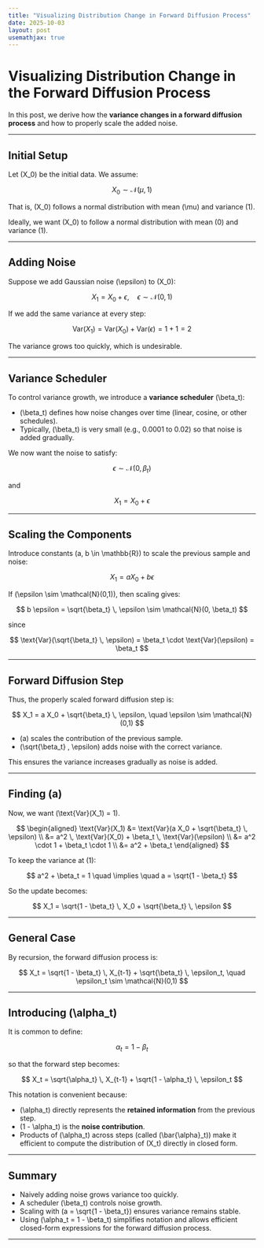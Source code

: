 ```yaml
---
title: "Visualizing Distribution Change in Forward Diffusion Process"
date: 2025-10-03
layout: post
usemathjax: true
---
```


# Visualizing Distribution Change in the Forward Diffusion Process

In this post, we derive how the **variance changes in a forward diffusion process** and how to properly scale the added noise.

---

## Initial Setup

Let \(X_0\) be the initial data. We assume:

$$
X_0 \sim \mathcal{N}(\mu, 1)
$$

That is, \(X_0\) follows a normal distribution with mean \(\mu\) and variance \(1\).

Ideally, we want \(X_0\) to follow a normal distribution with mean \(0\) and variance \(1\).

---

## Adding Noise

Suppose we add Gaussian noise \(\epsilon\) to \(X_0\):

$$
X_1 = X_0 + \epsilon, \quad \epsilon \sim \mathcal{N}(0,1)
$$

If we add the same variance at every step:

$$
\text{Var}(X_1) = \text{Var}(X_0) + \text{Var}(\epsilon) = 1 + 1 = 2
$$

The variance grows too quickly, which is undesirable.

---

## Variance Scheduler

To control variance growth, we introduce a **variance scheduler** \(\beta_t\):

- \(\beta_t\) defines how noise changes over time (linear, cosine, or other schedules).  
- Typically, \(\beta_t\) is very small (e.g., 0.0001 to 0.02) so that noise is added gradually.

We now want the noise to satisfy:

$$
\epsilon \sim \mathcal{N}(0, \beta_t)
$$

and

$$
X_1 = X_0 + \epsilon
$$

---

## Scaling the Components

Introduce constants \(a, b \in \mathbb{R}\) to scale the previous sample and noise:

$$
X_1 = a X_0 + b \epsilon
$$

If \(\epsilon \sim \mathcal{N}(0,1)\), then scaling gives:

$$
b \epsilon = \sqrt{\beta_t} \, \epsilon \sim \mathcal{N}(0, \beta_t)
$$

since

$$
\text{Var}(\sqrt{\beta_t} \, \epsilon) = \beta_t \cdot \text{Var}(\epsilon) = \beta_t
$$

---

## Forward Diffusion Step

Thus, the properly scaled forward diffusion step is:

$$
X_1 = a X_0 + \sqrt{\beta_t} \, \epsilon, \quad \epsilon \sim \mathcal{N}(0,1)
$$

- \(a\) scales the contribution of the previous sample.  
- \(\sqrt{\beta_t} \, \epsilon\) adds noise with the correct variance.  

This ensures the variance increases gradually as noise is added.

---

## Finding \(a\)

Now, we want \(\text{Var}(X_1) = 1\).  

$$
\begin{aligned}
\text{Var}(X_1) &= \text{Var}(a X_0 + \sqrt{\beta_t} \, \epsilon) \\
&= a^2 \, \text{Var}(X_0) + \beta_t \, \text{Var}(\epsilon) \\
&= a^2 \cdot 1 + \beta_t \cdot 1 \\
&= a^2 + \beta_t
\end{aligned}
$$

To keep the variance at \(1\):

$$
a^2 + \beta_t = 1 \quad \implies \quad a = \sqrt{1 - \beta_t}
$$

So the update becomes:

$$
X_1 = \sqrt{1 - \beta_t} \, X_0 + \sqrt{\beta_t} \, \epsilon
$$

---

## General Case

By recursion, the forward diffusion process is:

$$
X_t = \sqrt{1 - \beta_t} \, X_{t-1} + \sqrt{\beta_t} \, \epsilon_t, 
\quad \epsilon_t \sim \mathcal{N}(0,1)
$$

---

## Introducing \(\alpha_t\)

It is common to define:

$$
\alpha_t = 1 - \beta_t
$$

so that the forward step becomes:

$$
X_t = \sqrt{\alpha_t} \, X_{t-1} + \sqrt{1 - \alpha_t} \, \epsilon_t
$$

This notation is convenient because:

- \(\alpha_t\) directly represents the **retained information** from the previous step.  
- \(1 - \alpha_t\) is the **noise contribution**.  
- Products of \(\alpha_t\) across steps (called \(\bar{\alpha}_t\)) make it efficient to compute the distribution of \(X_t\) directly in closed form.

---

## Summary

- Naively adding noise grows variance too quickly.  
- A scheduler \(\beta_t\) controls noise growth.  
- Scaling with \(a = \sqrt{1 - \beta_t}\) ensures variance remains stable.  
- Using \(\alpha_t = 1 - \beta_t\) simplifies notation and allows efficient closed-form expressions for the forward diffusion process.

---

